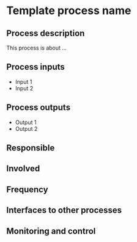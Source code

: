 # Template process name

## Process description
This process is about ...

## Process inputs
* Input 1
* Input 2

## Process outputs
* Output 1
* Output 2

## Responsible

## Involved

## Frequency

## Interfaces to other processes

## Monitoring and control